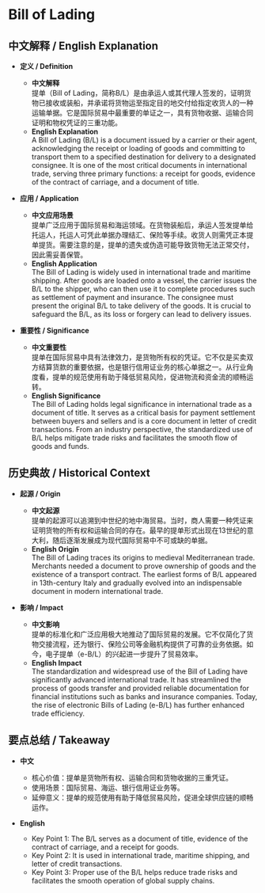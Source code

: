 # Bill of Lading

## 中文解释 / English Explanation

* **定义 / Definition**  
  - **中文解释**  
    提单（Bill of Lading，简称B/L）是由承运人或其代理人签发的，证明货物已接收或装船，并承诺将货物运至指定目的地交付给指定收货人的一种运输单据。它是国际贸易中最重要的单证之一，具有货物收据、运输合同证明和物权凭证的三重功能。  
  - **English Explanation**  
    A Bill of Lading (B/L) is a document issued by a carrier or their agent, acknowledging the receipt or loading of goods and committing to transport them to a specified destination for delivery to a designated consignee. It is one of the most critical documents in international trade, serving three primary functions: a receipt for goods, evidence of the contract of carriage, and a document of title.

* **应用 / Application**  
  - **中文应用场景**  
    提单广泛应用于国际贸易和海运领域。在货物装船后，承运人签发提单给托运人，托运人可凭此单据办理结汇、保险等手续。收货人则需凭正本提单提货。需要注意的是，提单的遗失或伪造可能导致货物无法正常交付，因此需妥善保管。  
  - **English Application**  
    The Bill of Lading is widely used in international trade and maritime shipping. After goods are loaded onto a vessel, the carrier issues the B/L to the shipper, who can then use it to complete procedures such as settlement of payment and insurance. The consignee must present the original B/L to take delivery of the goods. It is crucial to safeguard the B/L, as its loss or forgery can lead to delivery issues.

* **重要性 / Significance**  
  - **中文重要性**  
    提单在国际贸易中具有法律效力，是货物所有权的凭证。它不仅是买卖双方结算货款的重要依据，也是银行信用证业务的核心单据之一。从行业角度看，提单的规范使用有助于降低贸易风险，促进物流和资金流的顺畅运转。  
  - **English Significance**  
    The Bill of Lading holds legal significance in international trade as a document of title. It serves as a critical basis for payment settlement between buyers and sellers and is a core document in letter of credit transactions. From an industry perspective, the standardized use of B/L helps mitigate trade risks and facilitates the smooth flow of goods and funds.

## 历史典故 / Historical Context

* **起源 / Origin**  
  - **中文起源**  
    提单的起源可以追溯到中世纪的地中海贸易。当时，商人需要一种凭证来证明货物的所有权和运输合同的存在。最早的提单形式出现在13世纪的意大利，随后逐渐发展成为现代国际贸易中不可或缺的单据。  
  - **English Origin**  
    The Bill of Lading traces its origins to medieval Mediterranean trade. Merchants needed a document to prove ownership of goods and the existence of a transport contract. The earliest forms of B/L appeared in 13th-century Italy and gradually evolved into an indispensable document in modern international trade.

* **影响 / Impact**  
  - **中文影响**  
    提单的标准化和广泛应用极大地推动了国际贸易的发展。它不仅简化了货物交接流程，还为银行、保险公司等金融机构提供了可靠的业务依据。如今，电子提单（e-B/L）的兴起进一步提升了贸易效率。  
  - **English Impact**  
    The standardization and widespread use of the Bill of Lading have significantly advanced international trade. It has streamlined the process of goods transfer and provided reliable documentation for financial institutions such as banks and insurance companies. Today, the rise of electronic Bills of Lading (e-B/L) has further enhanced trade efficiency.

## 要点总结 / Takeaway

* **中文**  
  - 核心价值：提单是货物所有权、运输合同和货物收据的三重凭证。  
  - 使用场景：国际贸易、海运、银行信用证业务等。  
  - 延伸意义：提单的规范使用有助于降低贸易风险，促进全球供应链的顺畅运作。  

* **English**  
  - Key Point 1: The B/L serves as a document of title, evidence of the contract of carriage, and a receipt for goods.  
  - Key Point 2: It is used in international trade, maritime shipping, and letter of credit transactions.  
  - Key Point 3: Proper use of the B/L helps reduce trade risks and facilitates the smooth operation of global supply chains.